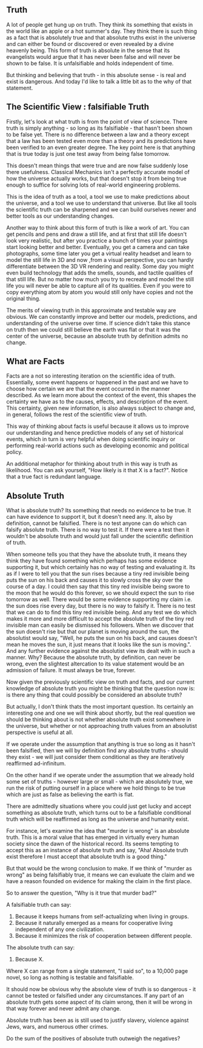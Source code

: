 ## Truth

A lot of people get hung up on truth. They think its something that exists in the world like an apple
or a hot summer's day. They think there is such thing as a fact that is absolutely true and that absolute
truths exist in the universe and can either be found or discovered or even revealed by a divine heavenly being.
This form of truth is absolute in the sense that its evangelists would argue that it has never been false and will
never be shown to be false. It is unfalsifiable and holds independent of time.

But thinking and believing that truth - in this absolute sense - is real and exist is dangerous. And today I'd like
to talk a little bit as to the why of that statement.

## The Scientific View : falsifiable Truth

Firstly, let's look at what truth is from the point of view of science. There truth is simply anything - so long as its falsifiable - that hasn't
been shown to be false yet. There is no difference between a law and a theory except that a law has been tested even more than a theory
and its predictions have been verified to an even greater degree. The key point here is that anything that is true
today is just one test away from being false tomorrow.

This doesn't mean things that were true and are now false suddenly lose there usefulness. Classical Mechanics isn't a perfectly accurate model of how the universe actually works, but that doesn't stop it from being true enough to suffice for solving lots of real-world engineering problems.

This is the idea of truth as a tool, a tool we use to make predictions about the universe, and a tool we use to understand that universe. But like
all tools the scientific truth can be sharpened and we can build ourselves newer and better tools as our understanding changes.

Another way to think about this form of truth is like a work of art. You can get pencils and pens and draw a still life, and at first that still life doesn't look very realistic, but after you practice a bunch of times your paintings start looking better and better. Eventually, you get
a camera and can take photographs, some time later you get a virtual reality headset and learn to model the still life in 3D and now ,from a visual perspective, you can hardly differentiate between the 3D VR rendering and reality. Some day you might even build technology that adds the smells, sounds, and tactile qualities of that still life. But no matter how much you try to recreate and model the still life you will never be able to capture all of its qualities. Even if you were to copy everything atom by atom you would still only have copies and not the original thing.

The merits of viewing truth in this approximate and testable way are obvious. We can constantly improve and better our models, predictions, and understanding of the universe over time. If science didn't take this stance on truth then we could still believe the earth was flat or that it was the center of the universe, because an absolute truth by definition admits no change.

## What are Facts

Facts are a not so interesting iteration on the scientific idea of truth. Essentially, some event happens or happened in the past and we have to choose how certain we are that the event occurred in the manner described. As we learn more about the context of the event, this shapes the certainty we have as to the causes, effects, and description of the event. This certainty, given new information, is also always subject to change and, in general, follows the rest of the scientific view of truth.

This way of thinking about facts is useful because it allows us to improve our understanding and hence predictive models of any set of historical events, which in turn is very helpful when doing scientific inquiry or performing real-world actions such as developing economic and political policy.

An additional metaphor for thinking about truth in this way is truth as likelihood. You can ask yourself, "How likely is it that X is a fact?". Notice that a true fact is redundant language.

## Absolute Truth

What is absolute truth? Its something that needs no evidence to be true. It can have evidence to support it, but it doesn't need any.
It, also by definition, cannot be falsified. There is no test anyone can do which can falsify absolute truth. There is no way to test it.
If there were a test then it wouldn't be absolute truth and would just fall under the scientific definition of truth.

When someone tells you that they have the absolute truth, it means they think they have found something which perhaps has some evidence supporting it, but which certainly has no way of testing and evaluating it. Its as if I were to tell you that the sun rises because a tiny red invisible being puts the sun on his back and causes it to slowly cross the sky over the course of a day. I could then say that this tiny red invisible being swore to the moon that he would do this forever, so we should expect the sun to rise tomorrow as well.
There would be some evidence supporting my claim i.e. the sun does rise every day, but there is no way to falsify it. There is no test that we can do to find this tiny red invisible being. And any test we do which makes it more and more difficult to accept the absolute truth of the tiny red invisible man can easily be dismissed his followers. When we discover that the sun doesn't rise but that our planet is moving around the sun, the absolutist would say, "Well, he puts the sun on his back, and causes doesn't mean he moves the sun, it just means that it looks like the sun is moving.". And any further evidence against the absolutist view its dealt with in such a manner. Why? Because the absolute truth, by definition, can never be wrong, even the slightest altercation to its value statement would be an admission of failure. It must always be true, forever.

Now given the previously scientific view on truth and facts, and our current knowledge of absolute truth you might be thinking that the question now is: is there any thing that could possibly be considered an absolute truth?

But actually, I don't think thats the most important question. Its certainly an interesting one and one we will think about shortly, but the real question we should be thinking about is not whether absolute truth exist somewhere in the universe,
but whether or not approaching truth values from an absolutist perspective is useful at all.

If we operate under the assumption that anything is true so long as it hasn't been falsified, then we will by definition find any absolute truths - should they exist - we will just consider them conditional as they are iteratively reaffirmed ad-infinitum.

On the other hand if we operate under the assumption that we already hold some set of truths - however large or small - which are absolutely true, we run the risk of putting ourself in a place where we hold things to be true which are just as false as believing the earth is flat.

There are admittedly situations where you could just get lucky and accept something as absolute truth, which turns out to be a falsifiable conditional truth which will be reaffirmed as long as the universe and humanity exist.

For instance, let's examine the idea that "murder is wrong" is an absolute truth. This is a moral value that has emerged in virtually every human society since the dawn of the historical record. Its seems tempting to accept this as an instance of absolute truth and say, "Aha! Absolute truth exist therefore I must accept that absolute truth is a good thing."

But that would be the wrong conclusion to make. If we think of "murder as wrong" as being falsifiably true, it means we can evaluate the claim and we have a reason founded on evidence for making the claim in the first place.

So to answer the question, "Why is it true that murder bad?"

A falsifiable truth can say:

1. Because it keeps humans from self-actualizing when living in groups.
2. Because it naturally emerged as a means for cooperative living independent of any one civilization.
3. Because it minimizes the risk of cooperation between different people.


The absolute truth can say:

1. Because X.

Where X can range from a single statement, "I said so", to a 10,000 page novel, so long as nothing is testable and falsifiable.


It should now be obvious why the absolute view of truth is so dangerous - it cannot be tested or falsified under any circumstances. If  any part of an absolute truth gets some aspect of its claim wrong, then it will be wrong in that way forever and never admit any change.

Absolute truth has been as is still used to justify slavery, violence against Jews, wars, and numerous other crimes.

Do the sum of the positives of absolute truth outweigh the negatives?
